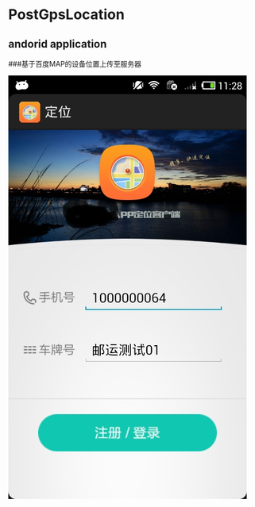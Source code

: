 # PostGpsLocation
## andorid application
###基于百度MAP的设备位置上传至服务器


![no1](https://github.com/Felix-007/PostGpsLocation/blob/master/screenshots/no1.png "no1")

